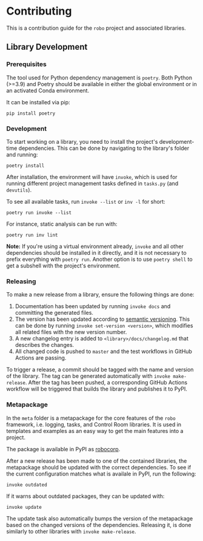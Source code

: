 # Contributing

This is a contribution guide for the `robo` project and associated libraries.

## Library Development

### Prerequisites

The tool used for Python dependency management is `poetry`. Both Python (>=3.9) and
Poetry should be available in either the global environment or in an activated
Conda environment.

It can be installed via pip:

```
pip install poetry
```

### Development

To start working on a library, you need to install the project's development-time
dependencies. This can be done by navigating to the library's folder and running:

```
poetry install
```

After installation, the environment will have `invoke`, which is used for running
different project management tasks defined in `tasks.py` (and `devutils`).

To see all available tasks, run `invoke --list` or `inv -l` for short:

```
poetry run invoke --list
```

For instance, static analysis can be run with:

```
poetry run inv lint
```

**Note:** If you're using a virtual environment already, `invoke` and all other dependencies
should be installed in it directly, and it is not necessary to prefix everything with
`poetry run`. Another option is to use `poetry shell` to get a subshell with the
project's environment.

### Releasing

To make a new release from a library, ensure the following things are done:

1. Documentation has been updated by running `invoke docs` and committing the generated files.
2. The version has been updated according to [semantic versioning](https://semver.org/).
   This can be done by running `invoke set-version <version>`, which modifies all related
   files with the new version number.
3. A new changelog entry is added to `<library>/docs/changelog.md` that describes the changes.
4. All changed code is pushed to `master` and the test workflows in GitHub Actions are passing.

To trigger a release, a commit should be tagged with the name and version of the library.
The tag can be generated automatically with `invoke make-release`. After the tag has been pushed,
a corresponding GitHub Actions workflow will be triggered that builds the library and publishes
it to PyPI.

### Metapackage

In the `meta` folder is a metapackage for the core features of the `robo` framework,
i.e. logging, tasks, and Control Room libraries. It is used in templates and examples
as an easy way to get the main features into a project.

The package is available in PyPI as [robocorp](https://pypi.org/project/robocorp/).

After a new release has been made to one of the contained libraries, the metapackage
should be updated with the correct dependencies. To see if the current configuration
matches what is availale in PyPI, run the following:

```
invoke outdated
```

If it warns about outdated packages, they can be updated with:

```
invoke update
```

The update task also automatically bumps the version of the metapackage based
on the changed versions of the dependencies. Releasing it, is done similarly
to other libraries with `invoke make-release`.
